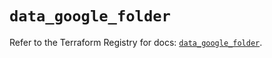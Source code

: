 # `data_google_folder`

Refer to the Terraform Registry for docs: [`data_google_folder`](https://registry.terraform.io/providers/hashicorp/google/6.31.0/docs/data-sources/folder).
